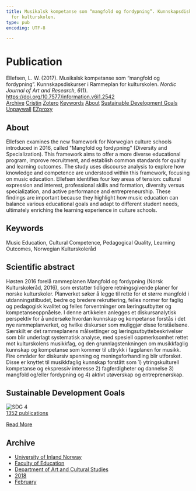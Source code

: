 ```yaml
---
title: Musikalsk kompetanse som “mangfold og fordypning”. Kunnskapsdiskurser i Rammeplan
  for kulturskolen.
type: pub
encoding: UTF-8

---
```

<h1>Publication</h1>
<article id="csl-bib-container-LX7EB6VL" class="csl-bib-container">
  <div class="csl-bib-body"> <div class="csl-entry">Ellefsen, L. W. (2017). Musikalsk kompetanse som “mangfold og fordypning”. Kunnskapsdiskurser i Rammeplan for kulturskolen. <i>Nordic Journal of Art and Research</i>, <i>6</i>(1). <a href="https://doi.org/10.7577/information.v6i1.2542">https://doi.org/10.7577/information.v6i1.2542</a></div> </div>
  <div class="csl-bib-buttons">
    <a href="#taxonomy-article-LX7EB6VL" alt="archive" class="csl-bib-button">Archive</a>
    <a href="https://app.cristin.no/results/show.jsf?id=1563543" alt="Cristin" class="csl-bib-button">Cristin</a>
    <a href="http://zotero.org/groups/5881554/items/LX7EB6VL" alt="Zotero" class="csl-bib-button">Zotero</a>
    <a href="#keywords-article-LX7EB6VL" alt="keywords" class="csl-bib-button">Keywords</a>
    <a href="#about-article-LX7EB6VL" alt="about_pub" class="csl-bib-button">About</a>
    <a href="#sdg-article-LX7EB6VL" alt="sdg" class="csl-bib-button">Sustainable Development Goals</a>
    <a href="https://journals.hioa.no/index.php/information/article/download/2542/2464" alt="Unpaywall" class="csl-bib-button">Unpaywall</a>
    <a href="https://journals.hioa.no/index.php/information/article/download/2542/2464" alt="EZproxy" class="csl-bib-button">EZproxy</a>
  </div>
  <div id="csl-bib-meta-container-LX7EB6VL"></div>
</article>
<div id="csl-bib-meta-LX7EB6VL" class="csl-bib-meta">
  <article id="about-article-LX7EB6VL" class="about_pub-article">
    <h1>About</h1>
    Ellefsen examines the new framework for Norwegian culture schools introduced in 2016, called "Mangfold og fordypning" (Diversity and Specialization). This framework aims to offer a more diverse educational program, improve recruitment, and establish common standards for quality and learning outcomes. The study uses discourse analysis to explore how knowledge and competence are understood within this framework, focusing on music education. Ellefsen identifies four key areas of tension: cultural expression and interest, professional skills and formation, diversity versus specialization, and active performance and entrepreneurship. These findings are important because they highlight how music education can balance various educational goals and adapt to different student needs, ultimately enriching the learning experience in culture schools.
  </article>
  <article id="keywords-article-LX7EB6VL" class="keywords-article">
    <h1>Keywords</h1>
    Music Education, Cultural Competence, Pedagogical Quality, Learning Outcomes, Norwegian Kulturskoleråd
  </article>
  <article id="abstract-article-LX7EB6VL" class="abstract-article">
    <h1>Scientific abstract</h1>
    Høsten 2016 forelå rammeplanen Mangfold og fordypning (Norsk Kulturskoleråd, 2016), som erstatter tidligere retningsgivende planer for norske kulturskoler. Planverket søker å legge til rette for et større mangfold i utdanningstilbudet, bedre og bredere rekruttering, felles normer for faglig og pedagogisk kvalitet og felles forventninger om læringsutbytter og kompetanseoppnåelse. I denne artikkelen anlegges et diskursanalytisk perspektiv for å undersøke hvordan kunnskap og kompetanse forstås i det nye rammeplanverket, og hvilke diskurser som muliggjør disse forståelsene. Særskilt er det rammeplanens målsettinger og læringsutbyttebeskrivelser som blir underlagt systematisk analyse, med spesiell oppmerksomhet rettet mot kulturskolens musikkfag, og den grunnlagstenkningen om musikkfaglig kunnskap og kompetanse som kommer til uttrykk i fagplanen for musikk. Fire områder for diskursiv spenning og meningsforhandling blir utforsket. Disse er knyttet til musikkfaglig kunnskap forstått som 1) ytringskulturell kompetanse og ekspressiv interesse 2) fagferdigheter og dannelse 3) mangfold og/eller fordypning og 4) aktivt utøverskap og entreprenørskap.
  </article>
  <article id="sdg-article-LX7EB6VL" class="sdg-article">
    <h1>Sustainable Development Goals</h1>
    <div class="sdg-container"><div id="sdg4" class="sdg">
        <img src="{{< params subfolder >}}images/sdg/sdg04_en.png" class="image" alt="SDG 4">
        <div class="sdg-overlay">
          <a href="{{< params subfolder >}}en/archive/?sdg=4#archive" class="sdg-publication-count"><span>1352</span> publications</a>
          <p><a href="https://sdgs.un.org/goals/goal4" class="sdg-read-more">Read More</a></p>
        </div>
      </div></div>
  </article>
  <article id="taxonomy-article-LX7EB6VL" class="taxonomy-article">
    <h1>Archive</h1>
    <ul>
      <li><a href="{{< params subfolder >}}en/archive/?key=3DCRN523">University of Inland Norway</a></li>
      <li><a href="{{< params subfolder >}}en/archive/?key=WYNZA47F">Faculty of Education</a></li>
      <li><a href="{{< params subfolder >}}en/archive/?key=VBB2T4VJ">Department of Art and Cultural Studies</a></li>
      <li><a href="{{< params subfolder >}}en/archive/?key=83ZSF7H3">2018</a></li>
      <li><a href="{{< params subfolder >}}en/archive/?key=8V5WE55I">February</a></li>
    </ul>
  </article>
</div>
